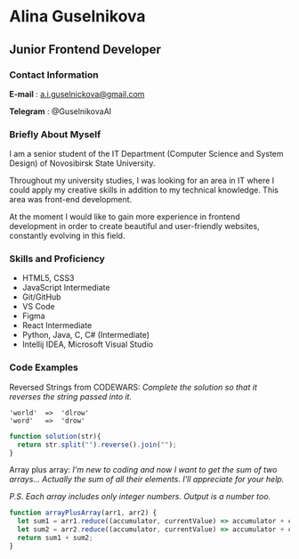 # Alina Guselnikova
## Junior Frontend Developer
### Contact Information
 **E-mail** : a.i.guselnickova@gmail.com
 
 **Telegram** : @GuselnikovaAI

### Briefly About Myself
I am a senior student of the IT Department (Computer Science and System Design) of Novosibirsk State University.

Throughout my university studies, I was looking for an area in IT where I could apply my creative skills in addition to my technical knowledge. This area was front-end development.

At the moment I would like to gain more experience in frontend development in order to create beautiful and user-friendly websites, constantly evolving in this field.

### Skills and Proficiency
- HTML5, CSS3
- JavaScript Intermediate 
- Git/GitHub
- VS Code
- Figma
- React Intermediate
- Python, Java, C, C# (Intermediate)
- Intellij IDEA, Microsoft Visual Studio

### Code Examples

Reversed Strings from CODEWARS: *Complete the solution so that it reverses the string passed into it.*
```
'world'  =>  'dlrow'
'word'   =>  'drow'
```
```js
function solution(str){
  return str.split("").reverse().join("");
}
```

Array plus array: 
*I'm new to coding and now I want to get the sum of two arrays... Actually the sum of all their elements. I'll appreciate for your help.*

*P.S. Each array includes only integer numbers. Output is a number too.*

```js
function arrayPlusArray(arr1, arr2) {
  let sum1 = arr1.reduce((accumulator, currentValue) => accumulator + currentValue);
  let sum2 = arr2.reduce((accumulator, currentValue) => accumulator + currentValue);
  return sum1 + sum2;
}
```

